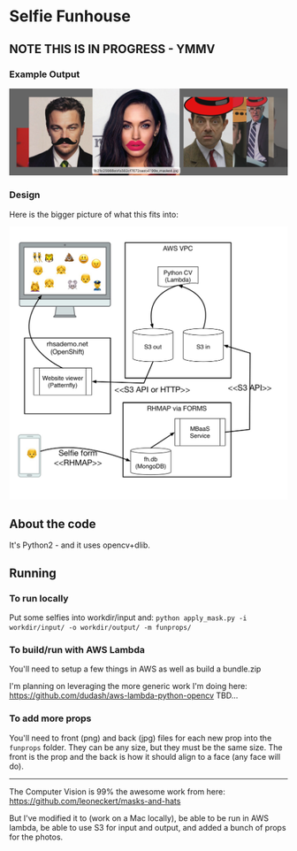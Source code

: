 # Selfie Funhouse

## NOTE THIS IS IN PROGRESS - YMMV

### Example Output
![selfiefunhouseoutput](.screenshots/example_2017-10-10.png)


### Design
Here is the bigger picture of what this fits into:

![selfiefunhousediagram](.design/selfiefunhouse.jpg)


## About the code
It's Python2 - and it uses opencv+dlib.


## Running
### To run locally
Put some selfies into workdir/input and:
```python apply_mask.py -i workdir/input/ -o workdir/output/ -m funprops/```

### To build/run with AWS Lambda
You'll need to setup a few things in AWS as well as build a bundle.zip

I'm planning on leveraging the more generic work I'm doing here: https://github.com/dudash/aws-lambda-python-opencv
TBD...

### To add more props
You'll need to front (png) and back (jpg) files for each new prop into the `funprops` folder.  They can be any size, but they must be the same size.  The front is the prop and the back is how it should align to a face (any face will do).

-----
The Computer Vision is 99% the awesome work from here:
https://github.com/leoneckert/masks-and-hats

But I've modified it to (work on a Mac locally), be able to be run in AWS lambda, be able to use S3 for input and output, and added a bunch of props for the photos.
